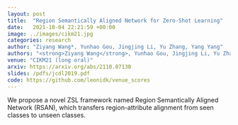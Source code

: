 ```yaml
---
layout: post
title:  "Region Semantically Aligned Network for Zero-Shot Learning"
date:   2021-10-04 22:21:59 +00:00
image: ../images/cikm21.jpg
categories: research
author: "Ziyang Wang*, Yunhao Gou, Jingjing Li, Yu Zhang, Yang Yang"
authors: "<strong>Ziyang Wang</strong>, Yunhao Gou, Jingjing Li, Yu Zhang, Yang Yang"
venue: "CIKM21 (long oral)"
arxiv: https://arxiv.org/abs/2110.07130
slides: /pdfs/jcdl2019.pdf
code: https://github.com/leonidk/venue_scores
---
```

We propose a novel ZSL framework named Region Semantically Aligned Network (RSAN), which transfers region-attribute alignment from seen classes to unseen classes.

